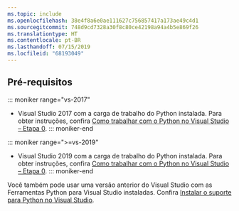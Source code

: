 ```yaml
---
ms.topic: include
ms.openlocfilehash: 38e4f8a6e0ae111627c756857417a173ae49c4d1
ms.sourcegitcommit: 748d9cd7328a30f8c80ce42198a94a4b5e869f26
ms.translationtype: HT
ms.contentlocale: pt-BR
ms.lasthandoff: 07/15/2019
ms.locfileid: "68193049"
---
```

## <a name="prerequisites"></a>Pré-requisitos

::: moniker range="vs-2017"
- Visual Studio 2017 com a carga de trabalho do Python instalada. Para obter instruções, confira [Como trabalhar com o Python no Visual Studio – Etapa 0](../tutorial-working-with-python-in-visual-studio-step-00-installation.md).
::: moniker-end

::: moniker range=">=vs-2019"
- Visual Studio 2019 com a carga de trabalho do Python instalada. Para obter instruções, confira [Como trabalhar com o Python no Visual Studio – Etapa 0](../tutorial-working-with-python-in-visual-studio-step-00-installation.md).
::: moniker-end

Você também pode usar uma versão anterior do Visual Studio com as Ferramentas Python para Visual Studio instaladas. Confira [Instalar o suporte para Python no Visual Studio](../installing-python-support-in-visual-studio.md).
